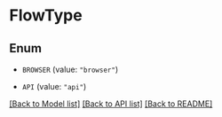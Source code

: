 # FlowType

## Enum


* `BROWSER` (value: `"browser"`)

* `API` (value: `"api"`)


[[Back to Model list]](../README.md#documentation-for-models) [[Back to API list]](../README.md#documentation-for-api-endpoints) [[Back to README]](../README.md)


